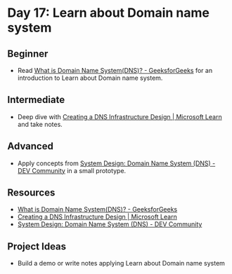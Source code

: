 # Day 17: Learn about Domain name system

## Beginner
- Read [What is Domain Name System(DNS)? - GeeksforGeeks](//duckduckgo.com/l/?uddg=https%3A%2F%2Fwww.geeksforgeeks.org%2Fwhats%2Dis%2Ddomain%2Dname%2Dsystemdns%2F&rut=3ec075382127a9683e71c77febe092ca267ad110ef0c5d5708ab210afa30d375) for an introduction to Learn about Domain name system.

## Intermediate
- Deep dive with [Creating a DNS Infrastructure Design | Microsoft Learn](//duckduckgo.com/l/?uddg=https%3A%2F%2Flearn.microsoft.com%2Fen%2Dus%2Fwindows%2Dserver%2Fidentity%2Fad%2Dds%2Fplan%2Fcreating%2Da%2Ddns%2Dinfrastructure%2Ddesign&rut=5d2883a069c5175ac8bae18764bad6de9ce4417216dc75b1beceec6f2dc35fbe) and take notes.

## Advanced
- Apply concepts from [System Design: Domain Name System (DNS) - DEV Community](//duckduckgo.com/l/?uddg=https%3A%2F%2Fdev.to%2Fkaranpratapsingh%2Fsystem%2Ddesign%2Ddomain%2Dname%2Dsystem%2Ddns%2D3i6j&rut=47ae8ff6441c0faa603fda732282c8da99beef6a6918135179a0962881a749fa) in a small prototype.

## Resources
- [What is Domain Name System(DNS)? - GeeksforGeeks](//duckduckgo.com/l/?uddg=https%3A%2F%2Fwww.geeksforgeeks.org%2Fwhats%2Dis%2Ddomain%2Dname%2Dsystemdns%2F&rut=3ec075382127a9683e71c77febe092ca267ad110ef0c5d5708ab210afa30d375)
- [Creating a DNS Infrastructure Design | Microsoft Learn](//duckduckgo.com/l/?uddg=https%3A%2F%2Flearn.microsoft.com%2Fen%2Dus%2Fwindows%2Dserver%2Fidentity%2Fad%2Dds%2Fplan%2Fcreating%2Da%2Ddns%2Dinfrastructure%2Ddesign&rut=5d2883a069c5175ac8bae18764bad6de9ce4417216dc75b1beceec6f2dc35fbe)
- [System Design: Domain Name System (DNS) - DEV Community](//duckduckgo.com/l/?uddg=https%3A%2F%2Fdev.to%2Fkaranpratapsingh%2Fsystem%2Ddesign%2Ddomain%2Dname%2Dsystem%2Ddns%2D3i6j&rut=47ae8ff6441c0faa603fda732282c8da99beef6a6918135179a0962881a749fa)

## Project Ideas
- Build a demo or write notes applying Learn about Domain name system
